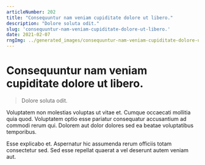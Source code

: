 ```yaml
---
articleNumber: 202
title: "Consequuntur nam veniam cupiditate dolore ut libero."
description: "Dolore soluta odit."
slug: 'consequuntur-nam-veniam-cupiditate-dolore-ut-libero.'
date: 2021-02-07
rngImg: ../generated_images/consequuntur-nam-veniam-cupiditate-dolore-ut-libero..jpg
---
```


# Consequuntur nam veniam cupiditate dolore ut libero.

> Dolore soluta odit.

Voluptatem non molestias voluptas ut vitae et. Cumque occaecati mollitia quia quod. Voluptatem optio esse pariatur consequatur accusantium ad commodi rerum qui. Dolorem aut dolor dolores sed ea beatae voluptatibus temporibus.
 Esse explicabo et. Aspernatur hic assumenda rerum officiis totam consectetur sed. Sed esse repellat quaerat a vel deserunt autem veniam aut.
